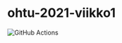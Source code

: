 # ohtu-2021-viikko1

![GitHub Actions](https://github.com/zjokinen/ohtu-2021-viikko1/workflows/Java%20CI%20with%20Gradle/badge.svg)
